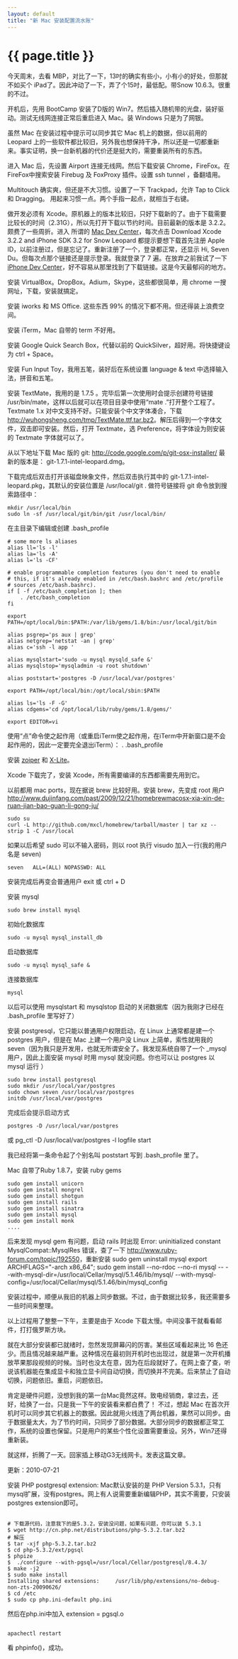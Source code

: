 ```yaml
---
layout: default
title: "新 Mac 安装配置流水账"
---
```


# {{ page.title }}

今天周末，去看 MBP，对比了一下，13吋的确实有些小，小有小的好处，但那就不如买个 iPad了。因此冲动了一下，弄了个15吋，最低配。带Snow 10.6.3。很重的不过。

开机后，先用 BootCamp 安装了D版的 Win7。然后插入随机带的光盘，装好驱动。测试无线网连接正常后重启进入 Mac。装 Windows 只是为了网银。

虽然 Mac 在安装过程中提示可以同步其它 Mac 机上的数据，但以前用的 Leopard 上的一些软件都比较旧，另外我也想保持干净，所以还是一切都重新来。事实证明，换一台新机器的代价还是挺大的，需要重装所有的东西。

进入 Mac 后，先设置 Airport 连接无线网。然后下载安装 Chrome，FireFox。在 FireFox中搜索安装 Firebug 及 FoxProxy 插件。设置 ssh tunnel ，备翻墙用。

Multitouch 确实爽，但还是不大习惯。设置了一下 Trackpad，允许 Tap to Click 和 Dragging。 用起来习惯一点。两个手指一起点，就相当于右键。

做开发必须有 Xcode。原机器上的版本比较旧，只好下载新的了。由于下载需要比较长的时间（2.31G），所以先打开下载以节约时间。目前最新的版本是 3.2.2。颇费了一些周折。进入 所谓的 [Mac Dev Center](http://developer.apple.com/mac/)，每次点击 Download Xcode 3.2.2 and iPhone SDK 3.2 for Snow Leopard 都提示要想下载首先注册 Apple ID，以前注册过，但是忘记了。重新注册了一个，登录都正常，还显示 Hi, Seven Du。但每次点那个链接还是提示登录。我就登录了 7 遍。在放弃之前我试了一下 [iPhone Dev Center](http://developer.apple.com/iphone/index.action)，好不容易从那里找到了下载链接。这是今天最郁闷的地方。

安装 VirtualBox。DropBox。Adium，Skype，这些都很简单，用 chrome 一搜网址，下载，安装就搞定。

安装 iworks 和 MS Office. 这些东西 99% 的情况下都不用。但还得装上浪费空间。

安装 iTerm，Mac 自带的 term 不好用。

安装 Google Quick Search Box，代替以前的 QuickSilver，超好用。将快捷键设为 ctrl + Space。

安装 Fun Input Toy，我用五笔，装好后在系统设置 language & text 中选择输入法，拼音和五笔。

安装 TextMate，我用的是 1.7.5 。完毕后第一次使用时会提示创建符号链接 /usr/bin/mate，这样以后就可以在项目目录中使用“mate .”打开整个工程了。Textmate 1.x 对中文支持不好。只能安装个中文字体凑合，下载 <http://wuhongsheng.com/tmp/TextMate.ttf.tar.bz2>。解压后得到一个字体文件，双击即可安装。然后，打开 Textmate，选 Preference，将字体设为则安装的 Textmate 字体就可以了。

从以下地址下载 Mac 版的 git:
http://code.google.com/p/git-osx-installer/ 最新的版本是： git-1.7.1-intel-leopard.dmg。

下载完成后双击打开该磁盘映象文件，然后双击执行其中的 git-1.7.1-intel-leopard.pkg，其默认的安装位置是 /usr/local/git .
做符号链接将 git 命令放到搜索路径中：

    mkdir /usr/local/bin
    sudo ln -sf /usr/local/git/bin/git /usr/local/bin/

在主目录下编辑或创建 .bash_profile

	# some more ls aliases
	alias ll='ls -l'
	alias la='ls -A'
	alias l='ls -CF'

	# enable programmable completion features (you don't need to enable
	# this, if it's already enabled in /etc/bash.bashrc and /etc/profile
	# sources /etc/bash.bashrc).
	if [ -f /etc/bash_completion ]; then
	    . /etc/bash_completion
	fi

	export PATH=/opt/local/bin:$PATH:/var/lib/gems/1.8/bin:/usr/local/git/bin

	alias psgrep='ps aux | grep'
	alias netgrep='netstat -an | grep'
	alias c='ssh -l app '

	alias mysqlstart='sudo -u mysql mysqld_safe &'
	alias mysqlstop='mysqladmin -u root shutdown'

	alias poststart='postgres -D /usr/local/var/postgres'

	export PATH=/opt/local/bin:/opt/local/sbin:$PATH

	alias ls='ls -F -G'
	alias cdgems='cd /opt/local/lib/ruby/gems/1.8/gems/'

	export EDITOR=vi

使用“点”命令使之起作用（或重启iTerm使之起作用，在iTerm中开新窗口是不会起作用的，因此一定要完全退出iTerm）：
	. .bash_profile

安装 [zoiper](http://www.zoiper.com/) 和 [X-Lite](http://www.counterpath.com/)。

Xcode 下载完了，安装 Xcode，所有需要编译的东西都需要先用到它。

以前都用 mac ports，现在据说 brew 比较好用。安装 brew，先变成 root 用户 <http://www.dujinfang.com/past/2009/12/21/homebrewmacosx-xia-xin-de-ruan-jian-bao-guan-li-gong-ju/>

    sudo su
    curl -L http://github.com/mxcl/homebrew/tarball/master | tar xz --strip 1 -C /usr/local

如果以后希望 sudo 可以不输入密码，则以 root 执行 visudo 加入一行(我的用户名是 seven)

    seven   ALL=(ALL) NOPASSWD: ALL

安装完成后再变会普通用户 exit 或 ctrl + D

安装 mysql

    sudo brew install mysql

初始化数据库

    sudo -u mysql mysql_install_db

启动数据库

    sudo -u mysql mysql_safe &

连接数据库

    mysql

以后可以使用 mysqlstart 和 mysqlstop 启动的关闭数据库（因为我刚才已经在 .bash_profile 里写好了）

安装 postgresql，它只能以普通用户权限启动，在 Linux 上通常都是建一个 postgres 用户，但是在 Mac 上建一个用户没 Linux 上简单，索性就用我的 seven（因为我只是开发用，也就无所谓安全了。我发现系统自带了一个 \_mysql 用户，因此上面安装 mysql 时用 mysql 就没问题。你也可以让 postgres 以 mysql 运行 ）

    sudo brew install postgresql
    sudo mkdir /usr/local/var/postgres
    sudo chown seven /usr/local/var/postgres
    initdb /usr/local/var/postgres

完成后会提示启动方式

    postgres -D /usr/local/var/postgres
或
    pg_ctl -D /usr/local/var/postgres -l logfile start

我已经将第一条命令起了个别名叫 poststart 写到 .bash_profile 里了。

Mac 自带了Ruby 1.8.7，安装 ruby gems

	sudo gem install unicorn
	sudo gem install mongrel
	sudo gem install shotgun
	sudo gem install rails
	sudo gem install sinatra
	sudo gem install mysql
	sudo gem install monk
	....

后来发现 mysql gem 有问题，启动 rails 时出现 Error: uninitialized constant MysqlCompat::MysqlRes 错误，查了一下 <http://www.ruby-forum.com/topic/192550>，重新安装
    sudo gem uninstall mysql
    export ARCHFLAGS="-arch x86_64"; sudo gem install --no-rdoc --no-ri mysql -- --with-mysql-dir=/usr/local/Cellar/mysql/5.1.46/lib/mysql/ --with-mysql-config=/usr/local/Cellar/mysql/5.1.46/bin/mysql_config


安装过程中，顺便从我旧的机器上同步数据。不过，由于数据比较多，我还需要多一些时间来整理。

以上过程用了整整一下午，主要是由于 Xcode 下载太慢。中间没事干就看看邮件，打打俄罗斯方块。

就在大部分安装都已就绪时，忽然发现屏幕闪的厉害。某些区域看起来比 16 色还少。而且情况越来越严重。这种情况在最初则开机时也出现过，就是第一次开机播放苹果那段视频的时候。当时也没太在意，因为在后段就好了。在网上查了查，听说该机器能在集成显卡和独立显卡间自动切换，而切换并不完美。后来禁止了自动切换，问题依旧。重启，问题依旧。

肯定是硬件问题，没想到我的第一台Mac竟然这样。致电经销商，拿过去，还好，给换了一台。只是我一下午的安装看来都白费了！ 不过，想起 Mac 在首次开机时可以同步其它机器上的数据。因此就用火线连了两台机器，果然可以同步。由于数据量太大，为了节约时间，只同步了部分数据。大部分同步的数据都正常工作，系统的设置也保留。只是用户的某些个性化设置需要重设。另外，Win7还得重新装。

就这样，折腾了一天。回家插上移动G3无线网卡。发表这篇文章。


更新：2010-07-21

安装 PHP postgresql extension: Mac默认安装的是 PHP Version 5.3.1，只有mysql扩展，没有postgres。网上有人说需要重新编辑PHP，其实不需要，只安装postgres extension即可。

<code>
# 下载源代码，注意我下的是5.3.2，安装没问题，如果有问题，你可以装 5.3.1
$ wget http://cn.php.net/distributions/php-5.3.2.tar.bz2
# 解压
$ tar -xjf php-5.3.2.tar.bz2
$ cd php-5.3.2/ext/pgsql
$ phpize
$  ./configure --with-pgsql=/usr/local/Cellar/postgresql/8.4.3/
$ make -j2
$ sudo make install
Installing shared extensions:     /usr/lib/php/extensions/no-debug-non-zts-20090626/
$ cd /etc
$ sudo cp php.ini-default php.ini
</code>

然后在php.ini中加入 extension = pgsql.o

<code>
apachectl restart
</code>

看 phpinfo()，成功。
